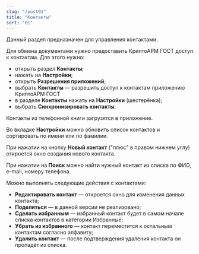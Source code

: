 ```yaml
---
slug: "/post01"
title: "Контакты"
sort: "01"
---
```


Данный раздел предназначен для управления контактами.

Для обмена документами нужно предоставить КриптоАРМ ГОСТ доступ к контактам. Для этого нужно:
- открыть раздел **Контакты**;
- нажать на **Настройки**;
- открыть **Разрешения приложений**;
- выбрать **Контакты** — разрешить доступ к контактам приложению КриптоАРМ ГОСТ
- в разделе **Контакты** нажать на **Настройки** (шестерёнка);
- выбрать **Синхронизировать контакты**.

Контакты из телефонной книги загрузятся в приложение.

Во вкладке **Настройки** можно обновить список контактов и сортировать по имени или по фамилии.

При нажатии на кнопку **Новый контакт** ("плюс" в правом нижнем углу) откроется окно создания нового контакта.

При нажатии на **Поиск** можно найти нужный контакт из списка по ФИО, e-mail, номеру телефона.

Можно выполнять следующие действия с контактами:
- **Редактировать контакт** — откроется окно для изменения данных контакта;
- **Поделиться**  — в данной версии не реализовано;
- **Сделать избранным** — избранный контакт будет в самом начале списка контактов в категории Избранные;
- **Убрать из избранного** — контакт переместится к остальным контактам согласно алфавиту;
- **Удалить контакт** — после подтверждения удаления контакта он пропадёт из списка.


